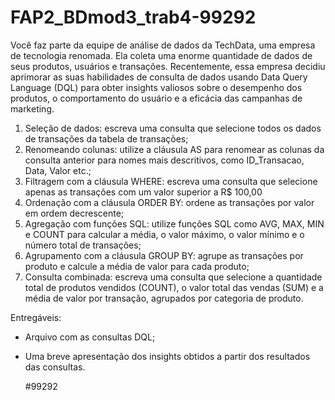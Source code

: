 # FAP2_BDmod3_trab4-99292

﻿Você faz parte da equipe de análise de dados da TechData, uma empresa de tecnologia renomada. Ela coleta uma enorme quantidade de dados de seus produtos, usuários e transações. Recentemente, essa empresa decidiu aprimorar as suas habilidades de consulta de dados usando Data Query Language (DQL) para obter insights valiosos sobre o desempenho dos produtos, o comportamento do usuário e a eficácia das campanhas de marketing.
 
1. Seleção de dados: escreva uma consulta que selecione todos os dados de transações da tabela de transações;
2. Renomeando colunas: utilize a cláusula AS para renomear as colunas da consulta anterior para nomes mais descritivos, como ID_Transacao, Data, Valor etc.;
3. Filtragem com a cláusula WHERE: escreva uma consulta que selecione apenas as transações com um valor superior a R$ 100,00
4. Ordenação com a cláusula ORDER BY: ordene as transações por valor em ordem decrescente;
5. Agregação com funções SQL: utilize funções SQL como AVG, MAX, MIN e COUNT para calcular a média, o valor máximo, o valor mínimo e o número total de transações;
6. Agrupamento com a cláusula GROUP BY: agrupe as transações por produto e calcule a média de valor para cada produto;
7. Consulta combinada: escreva uma consulta que selecione a quantidade total de produtos vendidos (COUNT), o valor total das vendas (SUM) e a média de valor por transação, agrupados por categoria de produto.
   
Entregáveis:
- Arquivo com as consultas DQL;
- Uma breve apresentação dos insights obtidos a partir dos resultados das consultas.

  #99292
